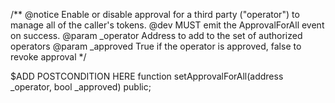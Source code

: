 /**
    @notice Enable or disable approval for a third party ("operator") to manage all of the caller's tokens.
    @dev MUST emit the ApprovalForAll event on success.
    @param _operator  Address to add to the set of authorized operators
    @param _approved  True if the operator is approved, false to revoke approval
*/

$ADD POSTCONDITION HERE
function setApprovalForAll(address _operator, bool _approved) public;